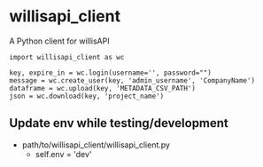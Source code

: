 # willisapi_client
A Python client for willisAPI

```
import willisapi_client as wc

key, expire_in = wc.login(username='', password="")
message = wc.create_user(key, 'admin_username', 'CompanyName')
dataframe = wc.upload(key, 'METADATA_CSV_PATH')
json = wc.download(key, 'project_name')
```

## Update env while testing/development
- path/to/willisapi_client/willisapi_client.py
    - self.env = 'dev'
    